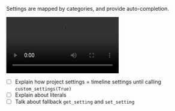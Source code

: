 Settings are mapped by categories, and provide auto-completion.

![type:video](../static/settings_autocompletion.mp4)


- [ ] Explain how project settings = timeline settings until calling  `custom_settings(True)`
- [ ] Explain about literals
- [ ] Talk about fallback `get_setting` and `set_setting`
